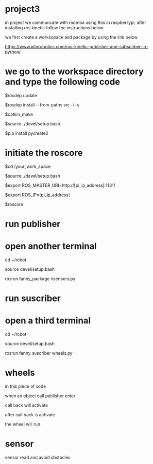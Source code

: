 

# project3

in project we communcate with roomba using Ros in raspberrypi; after installing ros kinetic follow the instructions below

we first create a worksopace and package by using the link below 

https://www.intorobotics.com/ros-kinetic-publisher-and-subscriber-in-python/

# we go to the workspace directory and type the following code

$rosdep update

$rosdep install --from-paths src -i -y

$catkin_make

$source ./devel/setup.bash

$pip install pycreate2

# initiate the roscore

$cd /your_work_space

$source ./devel/setup.bash

$export ROS_MASTER_URI=http://[pi_ip_address]:11311

$export ROS_IP=[pi_ip_address]

$roscore

# run publisher

# open another terminal

cd ~/robot

source devel/setup.bash

rosrun fanny_package irsensors.py

# run suscriber 

# open a third terminal

cd ~/robot

source devel/setup.bash

rosrun fanny_suscriber wheels.py

# wheels

in this piece of code

when an object call publisher enter 

call back will activate 

after call back is activate 

the wheel will run

# sensor 

sensor read and avoid obstacles

